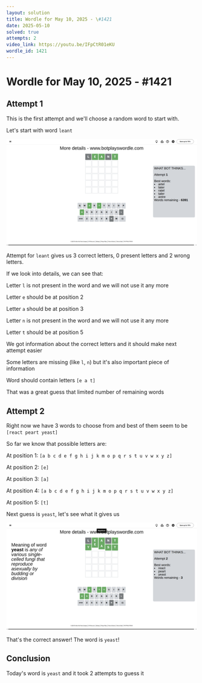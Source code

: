 ```yaml
---
layout: solution
title: Wordle for May 10, 2025 - \#1421
date: 2025-05-10
solved: true
attempts: 2
video_link: https://youtu.be/IFpCtR01eKU
wordle_id: 1421
---
```


# Wordle for May 10, 2025 - \#1421

## Attempt 1

This is the first attempt and we'll choose a random word to start with.

Let's start with word `leant`

![Attempt 1](2025-05-10/attempt-1.png)

Attempt for `leant` gives us 3 correct letters, 0 present letters and 2 wrong letters.

If we look into details, we can see that:

Letter `l` is not present in the word and we will not use it any more

Letter `e` should be at position 2

Letter `a` should be at position 3

Letter `n` is not present in the word and we will not use it any more

Letter `t` should be at position 5

We got information about the correct letters and it should make next attempt easier

Some letters are missing (like `l`, `n`) but it's also important piece of information

Word should contain letters `[e a t]`

That was a great guess that limited number of remaining words



## Attempt 2

Right now we have 3 words to choose from and best of them seem to be `[react peart yeast]`

So far we know that possible letters are:

At position 1: `[a b c d e f g h i j k m o p q r s t u v w x y z]`

At position 2: `[e]`

At position 3: `[a]`

At position 4: `[a b c d e f g h i j k m o p q r s t u v w x y z]`

At position 5: `[t]`

Next guess is `yeast`, let's see what it gives us

![Attempt 2](2025-05-10/attempt-2.png)

That's the correct answer! The word is `yeast`!

## Conclusion

Today's word is `yeast` and it took 2 attempts to guess it

